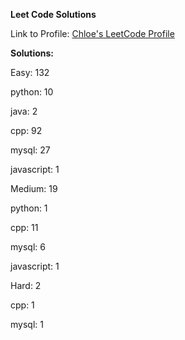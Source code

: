 **Leet Code Solutions**

Link to Profile: [Chloe's LeetCode Profile](https://leetcode.com/u/ChloeCrozier/)

**Solutions:**

Easy: 132

  python: 10
	
  java: 2
	
  cpp: 92
	
  mysql: 27
	
  javascript: 1
	

Medium: 19

  python: 1
	
  cpp: 11
	
  mysql: 6
	
  javascript: 1
	

Hard: 2

  cpp: 1
	
  mysql: 1
